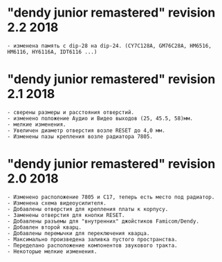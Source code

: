 # "dendy junior remastered" revision 2.2 2018

	- изменена память с dip-28 на dip-24. (CY7C128A, GM76C28A, HM6516, HM6116, HY6116A, IDT6116 ...)

# "dendy junior remastered" revision 2.1 2018

	- сверены размеры и расстояния отверстий.
	- изменено положение Аудио и Видео выходов (25, 45.5, 58)мм.
	- мелкие изменения.
	- Увеличен диаметр отверстия возле RESET до 4,0 мм.
	- Изменены пазы крепления возле радиатора 7805.

# "dendy junior remastered" revision 2.0 2018

	- Изменено расположение 7805 и C17, теперь есть место под радиатор.
	- Изменена схема видеоусилителя.
	- Добавлены отверстия для крепления платы к корпусу.
	- Заменены отверстия для кнопки RESET.
	- Добавлены разъемы для "внутренних" джойстиков Famicom/Dendy.
	- Добавлен второй кварц.
	- Добавлены перемычки для переключения кварца.
	- Максимально произведена заливка пустого пространства.
	- Переделано расположение компонентов звукового тракта.
	- Некоторые мелкие изменения.

	
